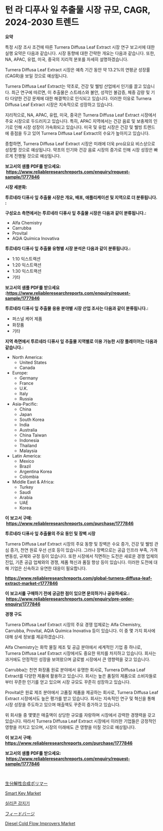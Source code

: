 <p><h1>턴 라 디푸사 잎 추출물 시장 규모, CAGR, 2024-2030 트렌드</h1></p><p><strong>요약</strong></p>
<p><p>특정 시장 조사 조건에 따른 Turnera Diffusa Leaf Extract 시장 연구 보고서에 대한 실행 요약은 다음과 같습니다. 시장 동향에 대한 간략한 개요는 다음과 같습니다. 또한, NA, APAC, 유럽, 미국, 중국의 지리적 분포를 자세히 설명하겠습니다.</p><p>Turnera Diffusa Leaf Extract 시장은 예측 기간 동안 약 13.2%의 연평균 성장률(CAGR)을 보일 것으로 예상됩니다.</p><p>Turnera Diffusa Leaf Extract는 약초로, 건강 및 웰빙 산업에서 인기를 끌고 있습니다. 최근 연구에 따르면, 이 추출물은 스트레스와 불안, 성적인 불감증, 체중 감량 및 기타 다양한 건강 문제에 대한 해결책으로 인식되고 있습니다. 이러한 이유로 Turnera Diffusa Leaf Extract 시장은 지속적으로 성장하고 있습니다.</p><p>지리적으로, NA, APAC, 유럽, 미국, 중국은 Turnera Diffusa Leaf Extract 시장에서 주요 시장으로 두드러지고 있습니다. 특히, APAC 지역에서는 건강 음료 및 보충제의 인기로 인해 시장 성장이 가속화되고 있습니다. 미국 및 유럽 시장은 건강 및 웰빙 트렌드에 중점을 두고 있어 Turnera Diffusa Leaf Extract의 수요가 높아지고 있습니다.</p><p>종합하면, Turnera Diffusa Leaf Extract 시장은 미래에 더욱 pro요요요 비스상으로 성장할 것으로 예상됩니다. 약초의 인기와 건강 음료 시장의 증가로 인해 시장 성장은 빠르게 진행될 것으로 예상됩니다.</p></p>
<p><strong>보고서의 샘플 PDF를 받으세요: &nbsp;<a href="https://www.reliableresearchreports.com/enquiry/request-sample/1777846">https://www.reliableresearchreports.com/enquiry/request-sample/1777846</a></strong></p>
<p><strong>시장 세분화:</strong></p>
<p><strong> 투르네라 디퓨사 잎 추출물 시장은 개요, 배포, 애플리케이션 및 지역으로 더 분류됩니다. :</strong></p>
<p><strong>구성요소 측면에서는 투르네라 디퓨사 잎 추출물 시장은 다음과 같이 분류됩니다.:</strong></p>
<p><ul><li>Alfa Chemistry</li><li>Carrubba</li><li>Provital</li><li>AQiA Química Inovativa</li></ul></p>
<p><strong> 투르네라 디퓨사 잎 추출물 유형별 시장 분석은 다음과 같이 분류됩니다.:</strong></p>
<p><ul><li>1:10 익스트랙션</li><li>1:20 익스트랙션</li><li>1:30 익스트랙션</li><li>기타</li></ul></p>
<p><strong>보고서의 샘플 PDF를 받으세요 :<a href="https://www.reliableresearchreports.com/enquiry/request-sample/1777846">https://www.reliableresearchreports.com/enquiry/request-sample/1777846</a></strong></p>
<p><strong> 투르네라 디퓨사 잎 추출물 응용 분야별 시장 산업 조사는 다음과 같이 분류됩니다.:</strong></p>
<p><ul><li>퍼스널 케어 제품</li><li>화장품</li><li>기타</li></ul></p>
<p><strong>지역 측면에서 투르네라 디퓨사 잎 추출물 지역별로 이용 가능한 시장 플레이어는 다음과 같습니다.:</strong></p>
<p><ul>
    <li>
        North America:
        <ul>
            <li>United States</li>
            <li>Canada</li>
        </ul>
    </li>
    <li>
        Europe:
        <ul>
            <li>Germany</li>
            <li>France</li>
            <li>U.K.</li>
            <li>Italy</li>
            <li>Russia</li>
        </ul>
    </li>
    <li>
        Asia-Pacific:
        <ul>
            <li>China</li>
            <li>Japan</li>
            <li>South Korea</li>
            <li>India</li>
            <li>Australia</li>
            <li>China Taiwan</li>
            <li>Indonesia</li>
            <li>Thailand</li>
            <li>Malaysia</li>
        </ul>
    </li>
    <li>
        Latin America:
        <ul>
            <li>Mexico</li>
            <li>Brazil</li>
            <li>Argentina Korea</li>
            <li>Colombia</li>
        </ul>
    </li>
    <li>
        Middle East & Africa:
        <ul>
            <li>Turkey</li>
            <li>Saudi</li>
            <li>Arabia</li>
            <li>UAE</li>
            <li>Korea</li>
        </ul>
    </li>
    </ul></p>
<p><strong>이 보고서 구매: &nbsp;<a href="https://www.reliableresearchreports.com/purchase/1777846">https://www.reliableresearchreports.com/purchase/1777846</a></strong></p>
<p><strong>투르네라 디퓨사 잎 추출물의 주요 동인 및 장벽 시장</strong></p>
<p><p>Turnera Diffusa Leaf Extract 시장의 주요 동향 및 장벽은 수요 증가, 건강 및 웰빙 관심 증가, 천연 원료 우선 선호 등이 있습니다. 그러나 장벽으로는 공급 인프라 부족, 가격 변동성, 규제와 규정 등이 있습니다. 또한 시장에서 직면하는 도전은 새로운 경쟁 업체의 진입, 기존 공급 업체와의 경쟁, 제품 혁신과 품질 향상 등이 있습니다. 이러한 도전에 대해 기업은 신속하고 유연한 대응이 필요합니다.</p></p>
<p><strong><a href="https://www.reliableresearchreports.com/global-turnera-diffusa-leaf-extract-market-r1777846">https://www.reliableresearchreports.com/global-turnera-diffusa-leaf-extract-market-r1777846</a></strong></p>
<p><strong>이 보고서를 구매하기 전에 궁금한 점이 있으면 문의하거나 공유하세요.: &nbsp;<a href="https://www.reliableresearchreports.com/enquiry/pre-order-enquiry/1777846">https://www.reliableresearchreports.com/enquiry/pre-order-enquiry/1777846</a></strong></p>
<p><strong>경쟁 구도</strong></p>
<p><p>Turnera Diffusa Leaf Extract 시장의 주요 경쟁 업체로는 Alfa Chemistry, Carrubba, Provital, AQiA Química Inovativa 등이 있습니다. 이 중 몇 가지 회사에 대해 상세 정보를 제공하겠습니다.</p><p>Alfa Chemistry는 화학 물질 제조 및 공급 분야에서 세계적인 기업 중 하나로, Turnera Diffusa Leaf Extract 시장에서도 중요한 위치를 차지하고 있습니다. 회사는 과거에도 안정적인 성장을 보여왔으며 글로벌 시장에서 큰 영향력을 갖고 있습니다.</p><p>Carrubba는 천연 화장품 원료 분야에서 유명한 회사로, Turnera Diffusa Leaf Extract를 다양한 제품에 활용하고 있습니다. 회사는 높은 품질의 제품으로 소비자들로부터 꾸준한 인기를 얻고 있으며 시장 규모도 꾸준히 성장하고 있습니다.</p><p>Provital은 원료 제조 분야에서 고품질 제품을 제공하는 회사로, Turnera Diffusa Leaf Extract 시장에서도 높은 평가를 받고 있습니다. 회사는 지속적인 연구 및 혁신을 통해 시장 성장을 주도하고 있으며 매출액도 꾸준히 증가하고 있습니다.</p><p>위 회사들 중 몇몇은 매출액이 상당한 규모를 자랑하며 시장에서 강력한 경쟁력을 갖고 있습니다. 따라서 Turnera Diffusa Leaf Extract 시장에서 이러한 기업들은 긍정적인 영향을 끼치고 있으며, 시장의 미래에도 큰 영향을 미칠 것으로 예상됩니다.</p></p>
<p><strong>이 보고서 구매: &nbsp; <a href="https://www.reliableresearchreports.com/purchase/1777846">https://www.reliableresearchreports.com/purchase/1777846</a></strong></p>
<p><strong>보고서의 샘플 PDF를 받으세요: &nbsp;<a href="https://www.reliableresearchreports.com/enquiry/request-sample/1777846">https://www.reliableresearchreports.com/enquiry/request-sample/1777846</a></strong><strong></strong></p>
<p>&nbsp;</p>
<p><p><a href="https://github.com/cbigkbh02719/Market-Research-Report-List-1/blob/main/463166728717.md">生分解性合成ポリマー</a></p><p><a href="https://github.com/angelajermaine/Market-Research-Report-List-2/blob/main/smart-key-market.md">Smart Key Market</a></p><p><a href="https://github.com/vsr06p4p49/Market-Research-Report-List-1/blob/main/926291726303.md">실리콘 감지기</a></p><p><a href="https://github.com/ReganWisoky2023/Market-Research-Report-List-1/blob/main/381297728718.md">フィードバージ</a></p><p><a href="https://issuu.com/reportprime-2/docs/diesel-cold-flow-improvers-market-size-2030.pptx">Diesel Cold Flow Improvers Market</a></p></p>